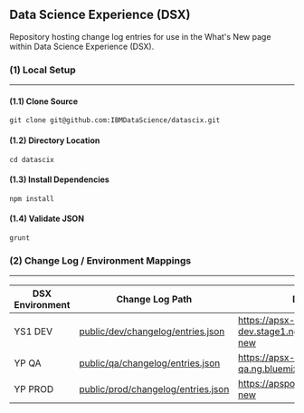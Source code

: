 ## Data Science Experience (DSX)

Repository hosting change log entries for use in the What's New page within Data Science Experience (DSX).

### (1) Local Setup
---

#### (1.1) Clone Source

```shell
git clone git@github.com:IBMDataScience/datascix.git
```

#### (1.2) Directory Location

```shell
cd datascix
```

#### (1.3) Install Dependencies

```shell
npm install
```

#### (1.4) Validate JSON

```shell
grunt
```

### (2) Change Log / Environment Mappings
---

| DSX Environment | Change Log Path | DSX URL |
| --- | --- | --- |
| YS1 DEV | [public/dev/changelog/entries.json](https://github.com/IBMDataScience/datascix/blob/master/public/dev/changelog/entries.json) | https://apsx-dev.stage1.ng.bluemix.net/whats-new |
| YP QA | [public/qa/changelog/entries.json](https://github.com/IBMDataScience/datascix/blob/master/public/qa/changelog/entries.json) | https://apsx-qa.ng.bluemix.net/whats-new |
| YP PROD | [public/prod/changelog/entries.json](https://github.com/IBMDataScience/datascix/blob/master/public/prod/changelog/entries.json) | https://apsportal.ibm.com/whats-new |
